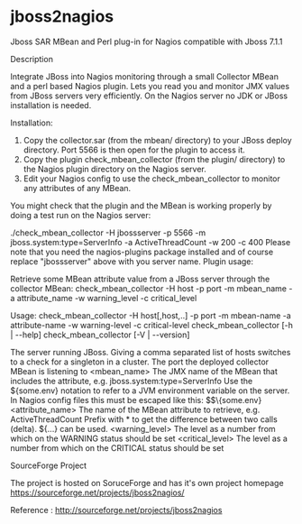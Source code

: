 jboss2nagios
============

Jboss SAR MBean and Perl plug-in for Nagios compatible with Jboss 7.1.1

Description

Integrate JBoss into Nagios monitoring through a small Collector MBean and a perl based Nagios plugin. Lets you read you and monitor JMX values from JBoss servers very efficiently. On the Nagios server no JDK or JBoss installation is needed.

Installation:

1. Copy the collector.sar (from the mbean/ directory) to your JBoss deploy directory. Port 5566 is then open for the plugin to access it.
2. Copy the plugin check_mbean_collector (from the plugin/ directory) to the Nagios plugin directory on the Nagios server.
3. Edit your Nagios config to use the check_mbean_collector to monitor any attributes of any MBean.

You might check that the plugin and the MBean is working properly by doing a test run on the Nagios server:

./check_mbean_collector -H jbossserver -p 5566 -m jboss.system:type=ServerInfo -a ActiveThreadCount -w 200 -c 400
Please note that you need the nagios-plugins package installed and of course replace "jbossserver" above with you server name.
Plugin usage:

Retrieve some MBean attribute value from a JBoss server through the collector MBean:
  check_mbean_collector -H host -p port -m mbean_name -a attribute_name -w warning_level -c critical_level
 
Usage: 
 check_mbean_collector -H host[,host,..] -p port -m mbean-name -a attribute-name -w warning-level -c critical-level
 check_mbean_collector [-h | --help]
 check_mbean_collector [-V | --version]
 
  <host>           The server running JBoss.
                   Giving a comma separated list of hosts switches to a check for a singleton in a cluster.
  <port>           The port the deployed collector MBean is listening to
  <mbean_name>     The JMX name of the MBean that includes the attribute, e.g. jboss.system:type=ServerInfo
                   Use the ${some.env} notation to refer to a JVM environment variable on the server.
                   In Nagios config files this must be escaped like this: $$\\{some.env}
  <attribute_name> The name of the MBean attribute to retrieve, e.g. ActiveThreadCount
                   Prefix with * to get the difference between two calls (delta). ${...} can be used.
  <warning_level>  The level as a number from which on the WARNING status should be set
  <critical_level> The level as a number from which on the CRITICAL status should be set

SourceForge Project

The project is hosted on SoruceForge and has it's own project homepage https://sourceforge.net/projects/jboss2nagios/

Reference : http://sourceforge.net/projects/jboss2nagios
